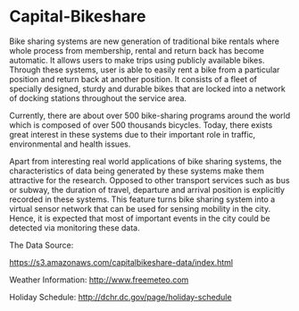 # Capital-Bikeshare



Bike sharing systems are new generation of traditional bike rentals where whole process from membership, rental and return back has become automatic. It allows users to make trips using publicly available bikes. Through these systems, user is able to easily rent a bike from a particular position and return back at another position. 
It consists of a fleet of specially designed, sturdy and durable bikes that are locked into a network of docking stations throughout the service area.


Currently, there are about over 500 bike-sharing programs around the world which is composed of over 500 thousands bicycles. Today, there exists great interest in these systems due to their important role in traffic, environmental and health issues.

Apart from interesting real world applications of bike sharing systems, the characteristics of data being generated by these systems make them attractive for the research. Opposed to other transport services such as bus or subway, the duration of travel, departure and arrival position is explicitly recorded in these systems. This feature turns bike sharing system into a virtual sensor network that can be used for sensing mobility in the city. Hence, it is expected that most of important events in the city could be detected via monitoring these data.

The Data Source:

https://s3.amazonaws.com/capitalbikeshare-data/index.html

Weather Information: http://www.freemeteo.com


Holiday Schedule: http://dchr.dc.gov/page/holiday-schedule







